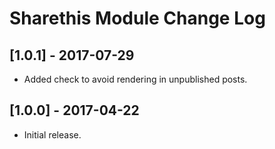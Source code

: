 
# Sharethis Module Change Log

## [1.0.1] - 2017-07-29

- Added check to avoid rendering in unpublished posts.

## [1.0.0] - 2017-04-22

- Initial release.

